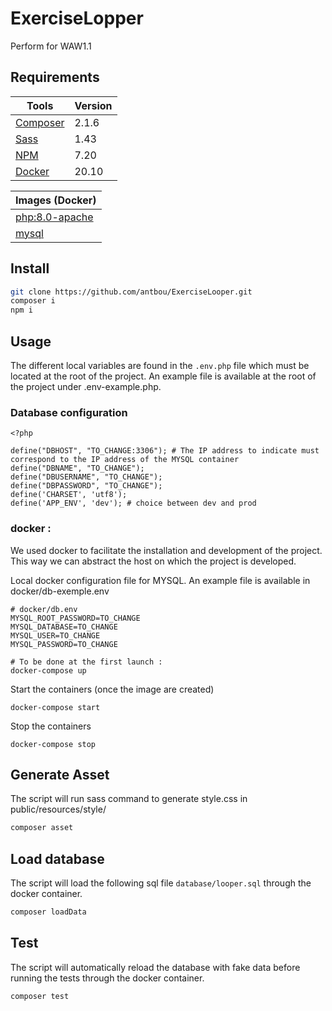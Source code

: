 # ExerciseLopper

Perform for WAW1.1

## Requirements

| Tools                                         | Version |
| --------------------------------------------- | ------- |
| [Composer](https://getcomposer.org/download/) | 2.1.6   |
| [Sass](https://sass-lang.com/install)         | 1.43    |
| [NPM](https://www.npmjs.com/)                 | 7.20    |
| [Docker](https://www.docker.com/get-started)  | 20.10   |

| Images (Docker)                                | 
| ---------------------------------------------  | 
| [php:8.0-apache](https://hub.docker.com/_/php) | 
| [mysql](https://hub.docker.com/_/mysql)        | 


## Install

```bash
git clone https://github.com/antbou/ExerciseLooper.git
composer i
npm i
```

## Usage

The different local variables are found in the `.env.php` file which must be located at the root of the project.
An example file is available at the root of the project under .env-example.php.

### Database configuration
```
<?php

define("DBHOST", "TO_CHANGE:3306"); # The IP address to indicate must correspond to the IP address of the MYSQL container
define("DBNAME", "TO_CHANGE");
define("DBUSERNAME", "TO_CHANGE");
define("DBPASSWORD", "TO_CHANGE");
define('CHARSET', 'utf8');
define('APP_ENV', 'dev'); # choice between dev and prod
```

### docker :

We used docker to facilitate the installation and development of the project. This way we can abstract the host on which the project is developed.

Local docker configuration file for MYSQL.
An example file is available in docker/db-exemple.env

```
# docker/db.env
MYSQL_ROOT_PASSWORD=TO_CHANGE
MYSQL_DATABASE=TO_CHANGE
MYSQL_USER=TO_CHANGE
MYSQL_PASSWORD=TO_CHANGE
```

```
# To be done at the first launch :
docker-compose up
```

Start the containers (once the image are created)

```
docker-compose start
```

Stop the containers

```
docker-compose stop
```

## Generate Asset

The script will run sass command to generate style.css in public/resources/style/

```bash
composer asset
```

## Load database

The script will load the following sql file `database/looper.sql` through the docker container.

```bash
composer loadData
```

## Test

The script will automatically reload the database with fake data before running the tests through the docker container.

```bash
composer test
```
